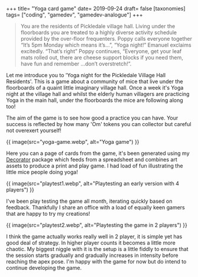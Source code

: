 +++
title= "Yoga card game"
date= 2019-09-24
draft= false
[taxonomies]
tags= ["coding", "gamedev", "gamedev-analogue"]
+++

> You are the residents of Pickledale village hall. Living under the floorboards you are treated to a highly diverse activity schedule provided by the over-floor frequenters. Poppy calls everyone together “It’s 5pm Monday which means it’s...”, “Yoga night!” Emanuel exclaims excitedly. “That’s right” Poppy continues, “Everyone, get your leaf mats rolled out, there are cheese support blocks if you need them, have fun and remember ...don’t overstretch!”.

Let me introduce you to 'Yoga night for the Pickledale Village Hall Residents'. This is a game about a community of mice that live under the floorboards of a quaint little imaginary village hall. Once a week it's Yoga night at the village hall and whilst the elderly human villagers are practicing Yoga in the main hall, under the floorboards the mice are following along too!

The aim of the game is to see how good a practice you can have. Your success is reflected by how many 'Om' tokens you can collector but careful not overexert yourself!

{{ image(src="yoga-game.webp", alt="Yoga game") }}

Here you can a page of cards from the game, it's been generated using my [Decorator](/blog/deckorator) package which feeds from a spreadsheet and combines art assets to produce a print and play game. I had load of fun illustrating the little mice people doing yoga!

{{ image(src="playtest1.webp", alt="Playtesting an early version with 4 players") }}

I've been play testing the game all month, iterating quickly based on feedback. Thankfully I share an office with a load of equally keen gamers that are happy to try my creations!

{{ image(src="playtest2.webp", alt="Playtesting the game in 2 players") }}

I think the game actually works really well in 2 player, it is simple yet has good deal of strategy. In higher player counts it becomes a little more chaotic. My biggest niggle with it is the setup is a little fiddly to ensure that the session starts gradually and gradually increases in intensity before reaching the apex pose. I'm happy with the game for now but do intend to continue developing the game.
